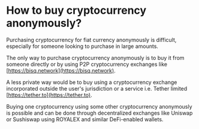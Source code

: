 # How to buy cryptocurrency anonymously?

Purchasing cryptocurrency for fiat currency anonymously is difficult, especially for someone looking to purchase in large amounts.

The only way to purchase cryptocurrency anonymously is to buy it from someone directly or by using P2P cryptocurrency exchanges like [https://bisq.network](https://bisq.network).

A less private way would be to buy using a cryptocurrency exchange incorporated outside the user's jurisdiction or a service i.e. Tether limited [https://tether.to](https://tether.to).

Buying one cryptocurrency using some other cryptocurrency anonymously is possible and can be done through decentralized exchanges like Uniswap or Sushiswap using ROYALEX and similar DeFi-enabled wallets.

